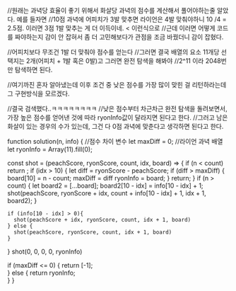 //원래는 과녁당 효율이 좋기 위해서 화살당 과녁의 점수를 계산해서 풀어야하는줄 알았다. 예를 들자면
//10점 과녁에 어피치가 3발 맞추면 라이언은 4발 맞춰야하니 10 /4 = 2.5점. 이러면 3점 1발 맞추는 게 더 이득이네. < 이런식으로
//근데 이러면 어떻게 코드를 짜야하는지 감이 안 잡혀서 좀 더 고민해보다가 관점을 조금 바꿨더니 감이 잡혔다.

//어피치보다 무조건 1발 더 맞춰야 점수를 얻는다
//그러면 결국 배열의 요소 11개당 선택지는 2개(어피치 + 1발 혹은 0발)고 그러면 완전 탐색을 해봐야
//2^11 이라 2048번만 탐색하면 된다. 

//여기까진 혼자 알아냈는데 이후 조건 중 낮은 점수를 가장 많이 맞힌 걸 리턴하라는데 그 구현방식을 모르겠다.

//결국 검색했다..ㅋㅋㅋㅋㅋㅋㅋㅋ
//낮은 점수부터 차근차근 완전 탐색을 돌려보면서, 가장 높은 점수를 얻어낸 것에 따라 ryonInfo값이 달라지면 된다고 한다.
//그러고 남은 화살이 있는 경우의 수가 있는데, 그건 다 0점 과녁에 맞춘다고 생각하면 된다고 한다. 

function solution(n, info) {
  //점수 차이 변수
  let maxDiff = 0;
  //라이언 과녁 배열
  let ryonInfo = Array(11).fill(0);
  
  const shot = (peachScore, ryonScore, count, idx, board) => {
    if (n < count) return ;
    if (idx > 10) {
      let diff = ryonScore - peachScore;
      if (diff > maxDiff) {
        board[10] = n - count;
        maxDiff = diff
        ryonInfo = board;
      }
      return;
    }
    if (n > count) {
      let board2 = [...board];
      board2[10 - idx] = info[10 - idx] + 1;
      shot(peachScore, ryonScore + idx, count + info[10 - idx] + 1, idx + 1, board2);
    }
    
    if (info[10 - idx] > 0){
      shot(peachScore + idx, ryonScore, count, idx + 1, board)
    } else {
      shot(peachScore, ryonScore, count, idx + 1, board)
    }
  }
  shot(0, 0, 0, 0, ryonInfo)
  
  if (maxDiff <= 0) {
    return [-1];   
  } else {
    return ryonInfo;  
  }
}
